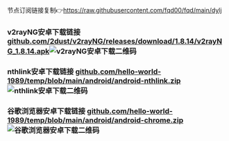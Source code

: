 节点订阅链接复制👉https://raw.githubusercontent.com/fqd00/fqd/main/dylj
### v2rayNG安卓下载链接  [github.com/2dust/v2rayNG/releases/download/1.8.14/v2rayNG_1.8.14.apk](https://github.com/2dust/v2rayNG/releases/download/1.8.14/v2rayNG_1.8.14.apk)![v2rayNG安卓下载二维码](https://github.com/fqd00/fqrj/assets/156817518/dab587f1-7955-48e2-9297-e3abd1e32b3c)

### nthlink安卓下载链接  [github.com/hello-world-1989/temp/blob/main/android/android-nthlink.zip](https://github.com/hello-world-1989/temp/blob/main/android/android-nthlink.zip)![nthlink安卓下载二维码](https://github.com/fqd00/fqrj/assets/156817518/62285f8e-4fa3-4611-b192-2043a17e2eaf)

### 谷歌浏览器安卓下载链接  [github.com/hello-world-1989/temp/blob/main/android/android-chrome.zip](https://github.com/hello-world-1989/temp/blob/main/android/android-chrome.zip)![谷歌浏览器安卓下载二维码](https://github.com/fqd00/fqrj/assets/156817518/2e7c0e04-d013-4e86-9e82-bb905679173e)
